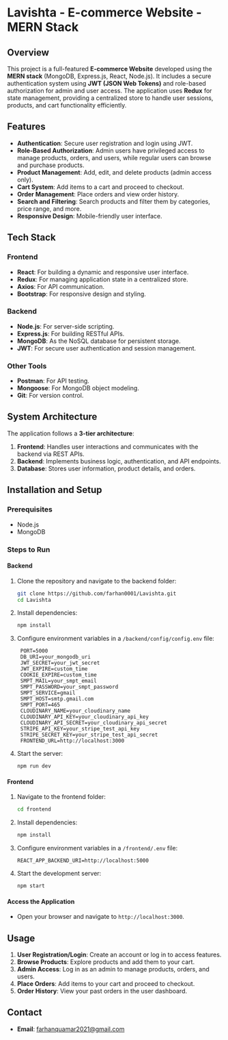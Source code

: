 # Lavishta - E-commerce Website - MERN Stack

## Overview
This project is a full-featured **E-commerce Website** developed using the **MERN stack** (MongoDB, Express.js, React, Node.js). It includes a secure authentication system using **JWT (JSON Web Tokens)** and role-based authorization for admin and user access. The application uses **Redux** for state management, providing a centralized store to handle user sessions, products, and cart functionality efficiently.

## Features
- **Authentication**: Secure user registration and login using JWT.
- **Role-Based Authorization**: Admin users have privileged access to manage products, orders, and users, while regular users can browse and purchase products.
- **Product Management**: Add, edit, and delete products (admin access only).
- **Cart System**: Add items to a cart and proceed to checkout.
- **Order Management**: Place orders and view order history.
- **Search and Filtering**: Search products and filter them by categories, price range, and more.
- **Responsive Design**: Mobile-friendly user interface.

## Tech Stack
### Frontend
- **React**: For building a dynamic and responsive user interface.
- **Redux**: For managing application state in a centralized store.
- **Axios**: For API communication.
- **Bootstrap**: For responsive design and styling.

### Backend
- **Node.js**: For server-side scripting.
- **Express.js**: For building RESTful APIs.
- **MongoDB**: As the NoSQL database for persistent storage.
- **JWT**: For secure user authentication and session management.

### Other Tools
- **Postman**: For API testing.
- **Mongoose**: For MongoDB object modeling.
- **Git**: For version control.

## System Architecture
The application follows a **3-tier architecture**:
1. **Frontend**: Handles user interactions and communicates with the backend via REST APIs.
2. **Backend**: Implements business logic, authentication, and API endpoints.
3. **Database**: Stores user information, product details, and orders.

## Installation and Setup
### Prerequisites
- Node.js
- MongoDB

### Steps to Run
#### Backend
1. Clone the repository and navigate to the backend folder:
   ```bash
   git clone https://github.com/farhan0001/Lavishta.git
   cd Lavishta
   ```
2. Install dependencies:
   ```bash
   npm install
   ```
3. Configure environment variables in a `/backend/config/config.env` file:
   ```env
    PORT=5000
    DB_URI=your_mongodb_uri
    JWT_SECRET=your_jwt_secret
    JWT_EXPIRE=custom_time
    COOKIE_EXPIRE=custom_time
    SMPT_MAIL=your_smpt_email
    SMPT_PASSWORD=your_smpt_password
    SMPT_SERVICE=gmail
    SMPT_HOST=smtp.gmail.com
    SMPT_PORT=465
    CLOUDINARY_NAME=your_cloudinary_name
    CLOUDINARY_API_KEY=your_cloudinary_api_key
    CLOUDINARY_API_SECRET=your_cloudinary_api_secret
    STRIPE_API_KEY=your_stripe_test_api_key
    STRIPE_SECRET_KEY=your_stripe_test_api_secret
    FRONTEND_URL=http://localhost:3000
   ```
4. Start the server:
   ```bash
   npm run dev
   ```

#### Frontend
1. Navigate to the frontend folder:
   ```bash
   cd frontend
   ```
2. Install dependencies:
   ```bash
   npm install
   ```
3. Configure environment variables in a `/frontend/.env` file:
   ```env
   REACT_APP_BACKEND_URI=http://localhost:5000
   ```
4. Start the development server:
   ```bash
   npm start
   ```

#### Access the Application
- Open your browser and navigate to `http://localhost:3000`.

## Usage
1. **User Registration/Login**: Create an account or log in to access features.
2. **Browse Products**: Explore products and add them to your cart.
3. **Admin Access**: Log in as an admin to manage products, orders, and users.
4. **Place Orders**: Add items to your cart and proceed to checkout.
5. **Order History**: View your past orders in the user dashboard.

## Contact
- **Email**: farhanquamar2021@gmail.com
